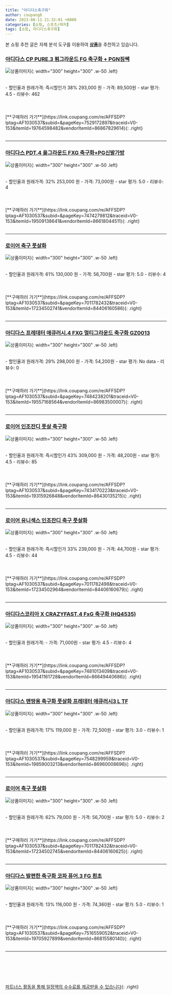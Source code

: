 ```yaml
---
title: "아디다스축구화"
author: coupang6
date: 2023-08-11 21:32:01 +0800
categories: [쇼핑, 스포츠/레저]
tags: [쇼핑, 아디다스축구화]
---
```


본 쇼핑 추천 글은 자체 분석 도구를 이용하여 [**상품**](https://link.coupang.com/a/bao1ui)을 추천하고 있습니다.

### [아디다스 CP PURE.3 펌그라운드 FG 축구화 + PGN짐쌕](https://link.coupang.com/re/AFFSDP?lptag=AF1030537&subid=&pageKey=7529172897&traceid=V0-153&itemId=19764598482&vendorItemId=86867829614)

![상품이미지](https://thumbnail7.coupangcdn.com/thumbnails/remote/230x230ex/image/vendor_inventory/d842/27e54358eb6361147daa72dd4f596a7b72ca83cd8c8f0a5c87ca17382e2b.jpg){: width="300" height="300" .w-50 .left}


<br>
- 할인율과 원래가격: 즉시할인가 38%  293,000   원
- 가격: 89,500원
- star 평가: 4.5
- 리뷰수: 462
<br>
<br>
<br>
<br>
[**구매하러 가기**](https://link.coupang.com/re/AFFSDP?lptag=AF1030537&subid=&pageKey=7529172897&traceid=V0-153&itemId=19764598482&vendorItemId=86867829614){: .right}
<br>
<br>

---

### [아디다스 PDT.4 올그라운드 FXG 축구화+PG신발가방](https://link.coupang.com/re/AFFSDP?lptag=AF1030537&subid=&pageKey=7474279812&traceid=V0-153&itemId=19509138641&vendorItemId=86618044511)

![상품이미지](https://thumbnail10.coupangcdn.com/thumbnails/remote/230x230ex/image/vendor_inventory/d904/81c096ecf883cfeca2c77fd07e5d8aa2ccafd32470a2e89c3da3af6b4ce5.jpg){: width="300" height="300" .w-50 .left}


<br>
- 할인율과 원래가격: 32%  253,000   원
- 가격: 73,000원
- star 평가: 5.0
- 리뷰수: 4
<br>
<br>
<br>
<br>
[**구매하러 가기**](https://link.coupang.com/re/AFFSDP?lptag=AF1030537&subid=&pageKey=7474279812&traceid=V0-153&itemId=19509138641&vendorItemId=86618044511){: .right}
<br>
<br>

---

### [로이어 축구 풋살화](https://link.coupang.com/re/AFFSDP?lptag=AF1030537&subid=&pageKey=7011782432&traceid=V0-153&itemId=17234502741&vendorItemId=84406160586)

![상품이미지](https://thumbnail6.coupangcdn.com/thumbnails/remote/230x230ex/image/retail/images/2022/12/21/11/1/473117e4-4e32-4097-9d6c-7af453fd69d4.jpg){: width="300" height="300" .w-50 .left}


<br>
- 할인율과 원래가격: 61%  130,000   원
- 가격: 56,700원
- star 평가: 5.0
- 리뷰수: 4
<br>
<br>
<br>
<br>
[**구매하러 가기**](https://link.coupang.com/re/AFFSDP?lptag=AF1030537&subid=&pageKey=7011782432&traceid=V0-153&itemId=17234502741&vendorItemId=84406160586){: .right}
<br>
<br>

---

### [아디다스 프레데터 애큐러시.4 FXG 멀티그라운드 축구화 GZ0013](https://link.coupang.com/re/AFFSDP?lptag=AF1030537&subid=&pageKey=7484238201&traceid=V0-153&itemId=19557168564&vendorItemId=86983500007)

![상품이미지](https://thumbnail10.coupangcdn.com/thumbnails/remote/230x230ex/image/vendor_inventory/653d/47174a9ac1cbd5938aace36d129596c028dc2fe6eaf9a3b55e80108f87da.jpg){: width="300" height="300" .w-50 .left}


<br>
- 할인율과 원래가격: 29%  298,000   원
- 가격: 54,200원
- star 평가: No data
- 리뷰수: 0
<br>
<br>
<br>
<br>
[**구매하러 가기**](https://link.coupang.com/re/AFFSDP?lptag=AF1030537&subid=&pageKey=7484238201&traceid=V0-153&itemId=19557168564&vendorItemId=86983500007){: .right}
<br>
<br>

---

### [로이어 인조잔디 풋살 축구화](https://link.coupang.com/re/AFFSDP?lptag=AF1030537&subid=&pageKey=7434170223&traceid=V0-153&itemId=19315926848&vendorItemId=86430135215)

![상품이미지](https://thumbnail10.coupangcdn.com/thumbnails/remote/230x230ex/image/retail/images/4296586624967946-07075cc9-5a8d-4ee8-a0e0-113107616175.jpg){: width="300" height="300" .w-50 .left}


<br>
- 할인율과 원래가격: 즉시할인가 43%  309,000   원
- 가격: 48,200원
- star 평가: 4.5
- 리뷰수: 85
<br>
<br>
<br>
<br>
[**구매하러 가기**](https://link.coupang.com/re/AFFSDP?lptag=AF1030537&subid=&pageKey=7434170223&traceid=V0-153&itemId=19315926848&vendorItemId=86430135215){: .right}
<br>
<br>

---

### [로이어 유니섹스 인조잔디 축구 풋살화](https://link.coupang.com/re/AFFSDP?lptag=AF1030537&subid=&pageKey=7011782498&traceid=V0-153&itemId=17234502964&vendorItemId=84406160679)

![상품이미지](https://thumbnail7.coupangcdn.com/thumbnails/remote/230x230ex/image/retail/images/2022/12/21/10/9/a0b9f67c-c0ba-43bd-8da2-c5b4807fc85f.jpg){: width="300" height="300" .w-50 .left}


<br>
- 할인율과 원래가격: 즉시할인가 33%  239,000   원
- 가격: 44,700원
- star 평가: 4.5
- 리뷰수: 44
<br>
<br>
<br>
<br>
[**구매하러 가기**](https://link.coupang.com/re/AFFSDP?lptag=AF1030537&subid=&pageKey=7011782498&traceid=V0-153&itemId=17234502964&vendorItemId=84406160679){: .right}
<br>
<br>

---

### [아디다스코리아 X CRAZYFAST.4 FxG 축구화 (HQ4535)](https://link.coupang.com/re/AFFSDP?lptag=AF1030537&subid=&pageKey=7481013409&traceid=V0-153&itemId=19541161728&vendorItemId=86649440686)

![상품이미지](https://thumbnail7.coupangcdn.com/thumbnails/remote/230x230ex/image/vendor_inventory/88cc/b314064946ad7a6bdf79ad3884ba4fe727bd19cbab60946a08c02703e987.jpg){: width="300" height="300" .w-50 .left}


<br>
- 할인율과 원래가격: 
- 가격: 71,000원
- star 평가: 4.5
- 리뷰수: 4
<br>
<br>
<br>
<br>
[**구매하러 가기**](https://link.coupang.com/re/AFFSDP?lptag=AF1030537&subid=&pageKey=7481013409&traceid=V0-153&itemId=19541161728&vendorItemId=86649440686){: .right}
<br>
<br>

---

### [아디다스 맨땅용 축구화 풋살화 프레데터 애큐러시3 L TF](https://link.coupang.com/re/AFFSDP?lptag=AF1030537&subid=&pageKey=7548299959&traceid=V0-153&itemId=19859003213&vendorItemId=86960008696)

![상품이미지](https://thumbnail7.coupangcdn.com/thumbnails/remote/230x230ex/image/vendor_inventory/f4fd/0240010244b5618d049ea1b2591e979bc2bbe3c6bbdc87ef0fb501e9da36.jpg){: width="300" height="300" .w-50 .left}


<br>
- 할인율과 원래가격: 17%  119,000   원
- 가격: 72,500원
- star 평가: 3.0
- 리뷰수: 1
<br>
<br>
<br>
<br>
[**구매하러 가기**](https://link.coupang.com/re/AFFSDP?lptag=AF1030537&subid=&pageKey=7548299959&traceid=V0-153&itemId=19859003213&vendorItemId=86960008696){: .right}
<br>
<br>

---

### [로이어 축구 풋살화](https://link.coupang.com/re/AFFSDP?lptag=AF1030537&subid=&pageKey=7011782432&traceid=V0-153&itemId=17234502745&vendorItemId=84406160625)

![상품이미지](https://thumbnail10.coupangcdn.com/thumbnails/remote/230x230ex/image/retail/images/2022/12/21/11/7/465f31de-c40a-4c74-ae69-808499e4135d.jpg){: width="300" height="300" .w-50 .left}


<br>
- 할인율과 원래가격: 62%  79,000   원
- 가격: 56,700원
- star 평가: 5.0
- 리뷰수: 2
<br>
<br>
<br>
<br>
[**구매하러 가기**](https://link.coupang.com/re/AFFSDP?lptag=AF1030537&subid=&pageKey=7011782432&traceid=V0-153&itemId=17234502745&vendorItemId=84406160625){: .right}
<br>
<br>

---

### [아디다스 발편한 축구화 코파 퓨어.3 FG 흰초](https://link.coupang.com/re/AFFSDP?lptag=AF1030537&subid=&pageKey=7516559052&traceid=V0-153&itemId=19705927899&vendorItemId=86815580140)

![상품이미지](https://thumbnail10.coupangcdn.com/thumbnails/remote/230x230ex/image/vendor_inventory/0389/9bf1d4d73350831722a3084dd9debf0964b3b2c8972867c59e714d2d0669.jpg){: width="300" height="300" .w-50 .left}


<br>
- 할인율과 원래가격: 13%  116,000   원
- 가격: 74,360원
- star 평가: 5.0
- 리뷰수: 1
<br>
<br>
<br>
<br>
[**구매하러 가기**](https://link.coupang.com/re/AFFSDP?lptag=AF1030537&subid=&pageKey=7516559052&traceid=V0-153&itemId=19705927899&vendorItemId=86815580140){: .right}
<br>
<br>

---
<br><br><br><br><br> [파트너스 활동을 통해 일정액의 수수료를 제공받을 수 있습니다](https://link.coupang.com/a/bao1ui){: .right}